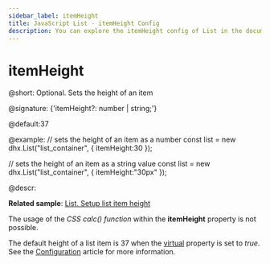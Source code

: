 ```yaml
---
sidebar_label: itemHeight
title: JavaScript List - itemHeight Config 
description: You can explore the itemHeight config of List in the documentation of the DHTMLX JavaScript UI library. Browse developer guides and API reference, try out code examples and live demos, and download a free 30-day evaluation version of DHTMLX Suite.
---
```


# itemHeight

@short: Optional. Sets the height of an item

@signature: {'itemHeight?: number | string;'}

@default:37

@example:
// sets the height of an item as a number
const list = new dhx.List("list_container", { 
    itemHeight:30
});

// sets the height of an item as a string value
const list = new dhx.List("list_container", { 
    itemHeight:"30px"
});

@descr:

**Related sample**: [List. Setup list item height](https://snippet.dhtmlx.com/89buovn2)

The usage of the *CSS calc() function* within the **itemHeight** property is not possible.

The default height of a list item is 37  when the [virtual](list/api/list_virtual_config.md) property is set to *true*. See the [Configuration](list/configuration.md#height-of-an-item) article for more information. 

[comment]: # (@related: list/configuration.md#height-of-an-item)

[comment]: # (@relatedapi: list/api/list_virtual_config.md)
